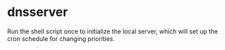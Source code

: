 # dnsserver
Run the shell script once to initialize the local server, which will set up the cron schedule for changing priorities.
